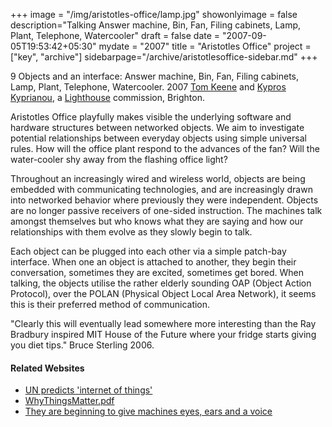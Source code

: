 +++
image = "/img/aristotles-office/lamp.jpg"
showonlyimage = false
description="Talking Answer machine, Bin, Fan, Filing cabinets, Lamp, Plant, Telephone, Watercooler"
draft = false
date = "2007-09-05T19:53:42+05:30"
mydate = "2007"
title = "Aristotles Office"
project = ["key", "archive"]
sidebarpage="/archive/aristotlesoffice-sidebar.md"
+++  

9 Objects and an interface: Answer machine, Bin, Fan, Filing cabinets, Lamp, Plant, Telephone, Watercooler.  2007 <a href="http://tomkeene.com">Tom Keene</a> and <a href="http://www.electronicsunset.org/kyp">Kypros Kyprianou</a>, a <a href="http://www.lighthouse.org.uk">Lighthouse</a> commission, Brighton.    

Aristotles Office playfully makes visible the underlying software and hardware structures between networked objects. We aim to investigate potential relationships between everyday objects using simple universal rules. How will the office plant respond to the advances of the fan? Will the water-cooler shy away from the flashing office light?

Throughout an increasingly wired and wireless world, objects are being embedded with communicating technologies, and are increasingly drawn into networked behavior where previously they were independent. Objects are no longer passive receivers of one-sided instruction. The machines talk amongst themselves but who knows what they are saying and how our relationships with them evolve as they slowly begin to talk.

Each object can be plugged into each other via a simple patch-bay interface. When one an object is attached to another, they begin their conversation, sometimes they are excited, sometimes get bored. When talking, the objects utilise the rather elderly sounding OAP (Object Action Protocol), over the POLAN (Physical Object Local Area Network), it seems this is their preferred method of communication.

"Clearly this will eventually lead somewhere more interesting than the Ray Bradbury inspired MIT House of the Future where your fridge starts giving you diet tips."
Bruce Sterling 2006.

#### Related Websites
<ul>
<li><a href="http://news.bbc.co.uk/1/hi/technology/4440334.stm">UN predicts 'internet of things'</a></li>
<li><a href="http://www.nearfuturelaboratory.com/files/WhyThingsMatter.pdf"> WhyThingsMatter.pdf</a></li>
<li><a href="http://www.thingternet.org/post/193">They are beginning to give machines eyes, ears and a voice</a></li>
</ul>
